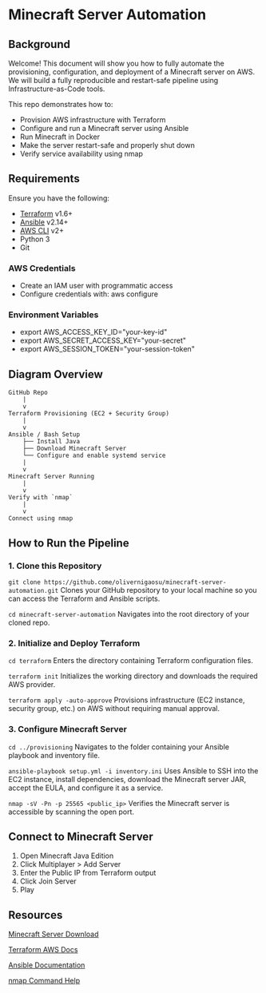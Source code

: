 # Minecraft Server Automation

## Background

Welcome! This document will show you how to fully automate the provisioning, configuration, and deployment of a Minecraft server
on AWS. We will build a fully reproducible and restart-safe pipeline using Infrastructure-as-Code tools.

This repo demonstrates how to:
- Provision AWS infrastructure with Terraform
- Configure and run a Minecraft server using Ansible
- Run Minecraft in Docker
- Make the server restart-safe and properly shut down
- Verify service availability using nmap

## Requirements

Ensure you have the following:

- [Terraform](https://developer.hashicorp.com/terraform/install) v1.6+
- [Ansible](https://docs.ansible.com/ansible/latest/installation_guide/intro_installation.html) v2.14+
- [AWS CLI](https://docs.aws.amazon.com/cli/latest/userguide/getting-started-install.html) v2+
- Python 3
- Git

### AWS Credentials
- Create an IAM user with programmatic access
- Configure credentials with: aws configure

### Environment Variables
- export AWS_ACCESS_KEY_ID="your-key-id"
- export AWS_SECRET_ACCESS_KEY="your-secret"
- export AWS_SESSION_TOKEN="your-session-token"


## Diagram Overview
```
GitHub Repo
    |
    v
Terraform Provisioning (EC2 + Security Group)
    |
    v
Ansible / Bash Setup
    ├── Install Java
    ├── Download Minecraft Server
    └── Configure and enable systemd service
    |
    v
Minecraft Server Running
    |
    v
Verify with `nmap`
    |
    v
Connect using nmap
```

## How to Run the Pipeline

### 1. Clone this Repository
```git clone https://github.come/olivernigaosu/minecraft-server-automation.git```
Clones your GitHub repository to your local machine so you can access the Terraform and Ansible scripts.

```cd minecraft-server-automation```
Navigates into the root directory of your cloned repo.

### 2. Initialize and Deploy Terraform

```cd terraform```
Enters the directory containing Terraform configuration files.

```terraform init```
Initializes the working directory and downloads the required AWS provider.

```terraform apply -auto-approve```
Provisions infrastructure (EC2 instance, security group, etc.) on AWS without requiring manual approval.

### 3. Configure Minecraft Server

```cd ../provisioning```
Navigates to the folder containing your Ansible playbook and inventory file.

```ansible-playbook setup.yml -i inventory.ini```
Uses Ansible to SSH into the EC2 instance, install dependencies, download the Minecraft server JAR, accept the EULA, and configure it as a service.


```nmap -sV -Pn -p 25565 <public_ip>```
Verifies the Minecraft server is accessible by scanning the open port.

## Connect to Minecraft Server

1. Open Minecraft Java Edition
2. Click Multiplayer > Add Server
3. Enter the Public IP from Terraform output
4. Click Join Server
5. Play

## Resources

[Minecraft Server Download](https://www.minecraft.net/en-us/download/server)

[Terraform AWS Docs](https://registry.terraform.io/providers/hashicorp/aws/latest/docs)

[Ansible Documentation](https://docs.ansible.com/)

[nmap Command Help](https://nmap.org/book/man-briefoptions.html)